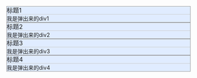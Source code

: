 <!-- 链式编程：在jquery中方法可以一直调用下去 -->


<!DOCTYPE html>
<html>
<head lang="en">
  <meta charset="UTF-8">
  <title></title>
  <style type="text/css">
    * {padding: 0;margin: 0;}
    ul { list-style-type: none;}
    
    .parentWrap {
      width: 200px;
      text-align:center;
      
    }
    
    .menuGroup {
      border:1px solid #999;
      background-color:#e0ecff;
    }
    
    .groupTitle {
      display:block;
      height:20px;
      line-height:20px;
      font-size: 16px;
      border-bottom:1px solid #ccc;
      cursor:pointer;
    }
    
    .menuGroup > div {
      height: 200px;
      background-color:#fff;
      display:none;
    }
  
  </style>
  
  <script src="http://libs.baidu.com/jquery/1.11.3/jquery.min.js"></script>
  <script>
      $(function () {
          //思路分析：
          //1. 给所有的span注册点击事件，让当前span的兄弟div显示出来
         $('.groupTitle').click(function(){
            $(this).next().slideDown(200).parent().siblings().children('div').slideUp(200);
         })
      });
  </script>
</head>
<body>
<ul class="parentWrap">
  <li class="menuGroup">
    <span class="groupTitle">标题1</span>
    <div>我是弹出来的div1</div>
  </li>
  <li class="menuGroup">
    <span class="groupTitle">标题2</span>
    <div>我是弹出来的div2</div>
  </li>
  <li class="menuGroup">
    <span class="groupTitle">标题3</span>
    <div>我是弹出来的div3</div>
  </li>
  <li class="menuGroup">
    <span class="groupTitle">标题4</span>
    <div>我是弹出来的div4</div>
  </li>
</ul>
</body>
</html>

